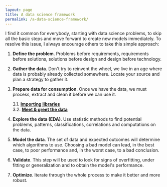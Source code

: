 ```yaml
---
layout: page
title: A data science framework
permalink: /a-data-science-framework/
---
```



I find it common for everybody, starting with data science problems, to skip all the basic steps and move forward to create new models immediately. To resolve this issue, I always encourage others to take this simple approach:

1. **Define the problem**. Problems before requirements, requirements before solutions, solutions before design and design before technology.

2. **Gather the data**. Don't try to reinvent the wheel, we live in an age where data is probably already collected somewhere. Locate your source and plan a strategy to gather it.

3. **Prepare data for consumption**. Once we have the data, we must process, extract and clean it before we can use it. 

    3.1. **[Importing libraries](/importing-libraries/)**  
    3.2. **[Meet & greet the data](/meet-and-greet-data//)**

4. **Explore the data (EDA)**. Use statistic methods to find potential problems, patterns, classifications, correlations and computations on the data.

5. **Model the data**. The set of data and expected outcomes will determine which algorithms to use. Choosing a bad model can lead, in the best case, to poor performance and, in the worst case, to a bad conclusion.

6. **Validate**. This step will be used to look for signs of overfitting, under fitting or generalization and to obtain the model's performance.

7. **Optimize**. Iterate through the whole process to make it better and more robust.